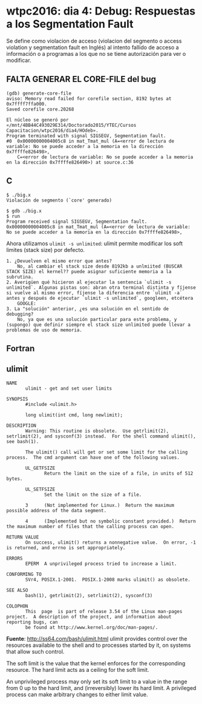 # wtpc2016: dia 4: Debug: Respuestas a los Segmentation Fault
Se define como violacion de acceso (violacion del segmento o access violation y segmentation fault en Inglés) al intento fallido de acceso a información o a programas a los que no se tiene autorización para ver o modificar.

## FALTA GENERAR EL CORE-FILE del bug
```
(gdb) generate-core-file
aviso: Memory read failed for corefile section, 8192 bytes at 0x7ffff7ffa000.
Saved corefile core.20268
```
```
El núcleo se generó por «/mnt/4BB44C493029E314/Doctorado2015/YTEC/Cursos Capacitacion/wtpc2016/dia4/HOdeb».
Program terminated with signal SIGSEGV, Segmentation fault.
#0  0x00000000004005c8 in mat_Tmat_mul (A=<error de lectura de variable: No se puede acceder a la memoria en la dirección 0x7ffffe826498>,
    C=<error de lectura de variable: No se puede acceder a la memoria en la dirección 0x7ffffe826490>) at source.c:36
```

## C
```
$ ./big.x
Violación de segmento (`core' generado)
```
```
$ gdb ./big.x
$ run
Program received signal SIGSEGV, Segmentation fault.
0x00000000004005c8 in mat_Tmat_mul (A=<error de lectura de variable: No se puede acceder a la memoria en la dirección 0x7ffffe826498>,
```

Ahora utilizamos ```ulimit -s unlimited```: ulimit permite modificar los soft limites (stack size) por defecto.

    1. ¿Devuelven el mismo error que antes?
        No, al cambiar el stack size desde 8192kb a unlmiited (BUSCAR STACK SIZE) el kernel?? puede asignar suficiente memoria a la subrutina.
    2. Averigüen qué hicieron al ejecutar la sentencia `ulimit -s unlimited`. Algunas pistas son: abran otra terminal distinta y fíjense si vuelve al mismo error, fíjense la diferencia entre `ulimit -a` antes y después de ejecutar `ulimit -s unlimited`, googleen, etcétera
        GOOGLE:
    3. La "solución" anterior, ¿es una solución en el sentido de debugging?
        No, ya que es una solución particular para este problema, y (supongo) que definir siempre el stack size unlimited puede llevar a problemas de uso de memoria.



## Fortran


## ulimit

```
NAME
       ulimit - get and set user limits

SYNOPSIS
       #include <ulimit.h>

       long ulimit(int cmd, long newlimit);

DESCRIPTION
       Warning: This routine is obsolete.  Use getrlimit(2), setrlimit(2), and sysconf(3) instead.  For the shell command ulimit(), see bash(1).

       The ulimit() call will get or set some limit for the calling process.  The cmd argument can have one of the following values.

       UL_GETFSIZE
              Return the limit on the size of a file, in units of 512 bytes.

       UL_SETFSIZE
              Set the limit on the size of a file.

       3      (Not implemented for Linux.)  Return the maximum possible address of the data segment.

       4      (Implemented but no symbolic constant provided.)  Return the maximum number of files that the calling process can open.

RETURN VALUE
       On success, ulimit() returns a nonnegative value.  On error, -1 is returned, and errno is set appropriately.

ERRORS
       EPERM  A unprivileged process tried to increase a limit.

CONFORMING TO
       SVr4, POSIX.1-2001.  POSIX.1-2008 marks ulimit() as obsolete.

SEE ALSO
       bash(1), getrlimit(2), setrlimit(2), sysconf(3)

COLOPHON
       This  page  is part of release 3.54 of the Linux man-pages project.  A description of the project, and information about reporting bugs, can
       be found at http://www.kernel.org/doc/man-pages/.

```

**Fuente**: http://ss64.com/bash/ulimit.html
ulimit provides control over the resources available to the shell and to processes started by it, on systems that allow such control.

The soft limit is the value that the kernel enforces for the corresponding resource. The hard limit acts as a ceiling for the soft limit.

An unprivileged process may only set its soft limit to a value in the range from 0 up to the hard limit, and (irreversibly) lower its hard limit. A privileged process can make arbitrary changes to either limit value.
